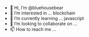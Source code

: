 - 👋 Hi, I’m @bluehousebear
- 👀 I’m interested in ... blockchain
- 🌱 I’m currently learning ... javascript
- 💞️ I’m looking to collaborate on ...
- 📫 How to reach me ...

<!---
bluehousebear/bluehousebear is a ✨ special ✨ repository because its `README.md` (this file) appears on your GitHub profile.
You can click the Preview link to take a look at your changes.
--->
